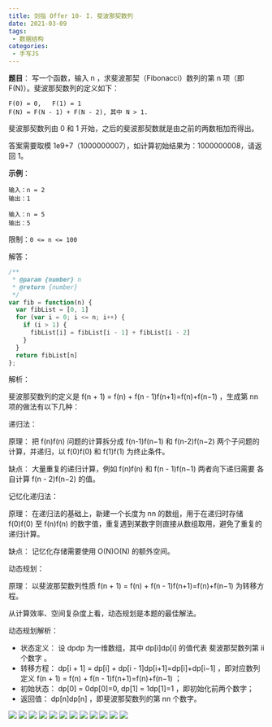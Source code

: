 ```yaml
---
title: 剑指 Offer 10- I. 斐波那契数列
date: 2021-03-09
tags:
 - 数据结构
categories:
 - 手写JS
---
```

**题目**：
写一个函数，输入 n ，求斐波那契（Fibonacci）数列的第 n 项（即 F(N)）。斐波那契数列的定义如下：
```
F(0) = 0,   F(1) = 1
F(N) = F(N - 1) + F(N - 2), 其中 N > 1.
```
斐波那契数列由 0 和 1 开始，之后的斐波那契数就是由之前的两数相加而得出。

答案需要取模 1e9+7（1000000007），如计算初始结果为：1000000008，请返回 1。


**示例**：
```
输入：n = 2
输出：1

输入：n = 5
输出：5
```

限制：```0 <= n <= 100```

解答：
```js
/**
 * @param {number} n
 * @return {number}
 */
var fib = function(n) {
  var fibList = [0, 1]
  for (var i = 0; i <= n; i++) {
    if (i > 1) {
      fibList[i] = fibList[i - 1] + fibList[i - 2]
    }
  }
  return fibList[n]
};
```

解析：

斐波那契数列的定义是 f(n + 1) = f(n) + f(n - 1)f(n+1)=f(n)+f(n−1) ，生成第 nn 项的做法有以下几种：

递归法：

原理： 把 f(n)f(n) 问题的计算拆分成 f(n-1)f(n−1) 和 f(n-2)f(n−2) 两个子问题的计算，并递归，以 f(0)f(0) 和 f(1)f(1) 为终止条件。

缺点： 大量重复的递归计算，例如 f(n)f(n) 和 f(n - 1)f(n−1) 两者向下递归需要 各自计算 f(n - 2)f(n−2) 的值。

记忆化递归法：

原理： 在递归法的基础上，新建一个长度为 nn 的数组，用于在递归时存储 f(0)f(0) 至 f(n)f(n) 的数字值，重复遇到某数字则直接从数组取用，避免了重复的递归计算。

缺点： 记忆化存储需要使用 O(N)O(N) 的额外空间。

动态规划：

原理： 以斐波那契数列性质 f(n + 1) = f(n) + f(n - 1)f(n+1)=f(n)+f(n−1) 为转移方程。

从计算效率、空间复杂度上看，动态规划是本题的最佳解法。

动态规划解析：
- 状态定义： 设 dpdp 为一维数组，其中 dp[i]dp[i] 的值代表 斐波那契数列第 ii 个数字 。
- 转移方程： dp[i + 1] = dp[i] + dp[i - 1]dp[i+1]=dp[i]+dp[i−1] ，即对应数列定义 f(n + 1) = f(n) + f(n - 1)f(n+1)=f(n)+f(n−1) ；
- 初始状态： dp[0] = 0dp[0]=0, dp[1] = 1dp[1]=1 ，即初始化前两个数字；
- 返回值： dp[n]dp[n] ，即斐波那契数列的第 nn 个数字。

<img src="https://pic.leetcode-cn.com/1599882883-jbnPaZ-Picture2.png" >
<img src="https://pic.leetcode-cn.com/1599882883-ZIXjom-Picture3.png" >
<img src="https://pic.leetcode-cn.com/1599882883-UHnEEL-Picture4.png" >
<img src="https://pic.leetcode-cn.com/1599882883-UHtjpA-Picture5.png" >
<img src="https://pic.leetcode-cn.com/1599882883-jXtHXx-Picture6.png" >
<img src="https://pic.leetcode-cn.com/1599882883-ppWbXc-Picture7.png" >
<img src="https://pic.leetcode-cn.com/1599882883-lyXbyd-Picture8.png" >
<img src="https://pic.leetcode-cn.com/1599882883-vhrJxv-Picture9.png" >
<img src="https://pic.leetcode-cn.com/1599882883-cIpqVP-Picture10.png" >
<img src="https://pic.leetcode-cn.com/1599882883-NmQlPg-Picture11.png" >
<img src="https://pic.leetcode-cn.com/1599882883-coycTs-Picture12.png" >
<img src="https://pic.leetcode-cn.com/1599882883-FZVjJi-Picture13.png" >